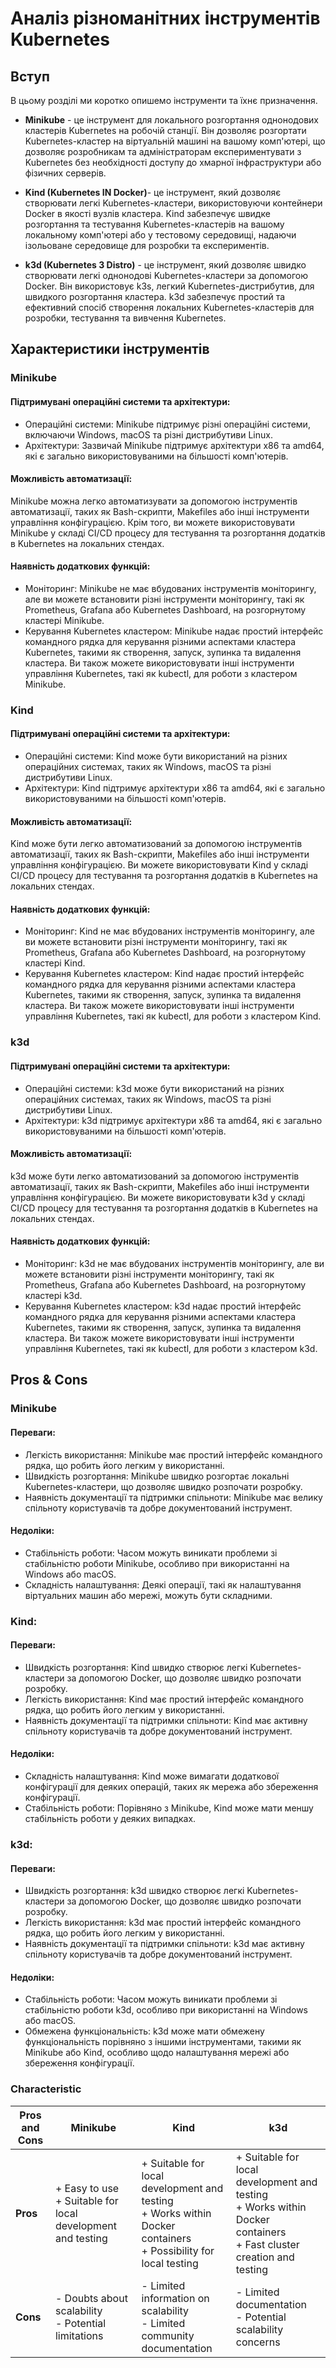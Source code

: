 # Аналіз різноманітних інструментів Kubernetes

## Вступ

В цьому розділі ми коротко опишемо інструменти та їхнє призначення. 

- **Minikube** - це інструмент для локального розгортання однонодових кластерів Kubernetes на робочій станції. Він дозволяє розгортати Kubernetes-кластер на віртуальній машині на вашому комп'ютері, що дозволяє розробникам та адміністраторам експериментувати з Kubernetes без необхідності доступу до хмарної інфраструктури або фізичних серверів.

- **Kind (Kubernetes IN Docker)**- це інструмент, який дозволяє створювати легкі Kubernetes-кластери, використовуючи контейнери Docker в якості вузлів кластера. Kind забезпечує швидке розгортання та тестування Kubernetes-кластерів на вашому локальному комп'ютері або у тестовому середовищі, надаючи ізольоване середовище для розробки та експериментів.

- **k3d (Kubernetes 3 Distro)** - це інструмент, який дозволяє швидко створювати легкі однонодові Kubernetes-кластери за допомогою Docker. Він використовує k3s, легкий Kubernetes-дистрибутив, для швидкого розгортання кластера. k3d забезпечує простий та ефективний спосіб створення локальних Kubernetes-кластерів для розробки, тестування та вивчення Kubernetes.

## Характеристики інструментів


### Minikube

#### Підтримувані операційні системи та архітектури:
- Операційні системи: 
Minikube підтримує різні операційні системи, включаючи Windows, macOS та різні дистрибутиви Linux.
- Архітектури: Зазвичай Minikube підтримує архітектури x86 та amd64, які є загально використовуваними на більшості комп'ютерів.

#### Можливість автоматизації:
Minikube можна легко автоматизувати за допомогою інструментів автоматизації, таких як Bash-скрипти, Makefiles або інші інструменти управління конфігурацією. Крім того, ви можете використовувати Minikube у складі CI/CD процесу для тестування та розгортання додатків в Kubernetes на локальних стендах.

#### Наявність додаткових функцій:
- Моніторинг: Minikube не має вбудованих інструментів моніторингу, але ви можете встановити різні інструменти моніторингу, такі як Prometheus, Grafana або Kubernetes Dashboard, на розгорнутому кластері Minikube.
- Керування Kubernetes кластером: Minikube надає простий інтерфейс командного рядка для керування різними аспектами кластера Kubernetes, такими як створення, запуск, зупинка та видалення кластера. Ви також можете використовувати інші інструменти управління Kubernetes, такі як kubectl, для роботи з кластером Minikube.


### Kind

#### Підтримувані операційні системи та архітектури:
- Операційні системи: Kind може бути використаний на різних операційних системах, таких як Windows, macOS та різні дистрибутиви Linux.
- Архітектури: Kind підтримує архітектури x86 та amd64, які є загально використовуваними на більшості комп'ютерів.

#### Можливість автоматизації:
Kind може бути легко автоматизований за допомогою інструментів автоматизації, таких як Bash-скрипти, Makefiles або інші інструменти управління конфігурацією. Ви можете використовувати Kind у складі CI/CD процесу для тестування та розгортання додатків в Kubernetes на локальних стендах.

#### Наявність додаткових функцій:
- Моніторинг: Kind не має вбудованих інструментів моніторингу, але ви можете встановити різні інструменти моніторингу, такі як Prometheus, Grafana або Kubernetes Dashboard, на розгорнутому кластері Kind.
- Керування Kubernetes кластером: Kind надає простий інтерфейс командного рядка для керування різними аспектами кластера Kubernetes, такими як створення, запуск, зупинка та видалення кластера. Ви також можете використовувати інші інструменти управління Kubernetes, такі як kubectl, для роботи з кластером Kind.


### k3d 

#### Підтримувані операційні системи та архітектури:
- Операційні системи: k3d може бути використаний на різних операційних системах, таких як Windows, macOS та різні дистрибутиви Linux.
- Архітектури: k3d підтримує архітектури x86 та amd64, які є загально використовуваними на більшості комп'ютерів.

#### Можливість автоматизації:
k3d може бути легко автоматизований за допомогою інструментів автоматизації, таких як Bash-скрипти, Makefiles або інші інструменти управління конфігурацією. Ви можете використовувати k3d у складі CI/CD процесу для тестування та розгортання додатків в Kubernetes на локальних стендах.

#### Наявність додаткових функцій:
- Моніторинг: k3d не має вбудованих інструментів моніторингу, але ви можете встановити різні інструменти моніторингу, такі як Prometheus, Grafana або Kubernetes Dashboard, на розгорнутому кластері k3d.
- Керування Kubernetes кластером: k3d надає простий інтерфейс командного рядка для керування різними аспектами кластера Kubernetes, такими як створення, запуск, зупинка та видалення кластера. Ви також можете використовувати інші інструменти управління Kubernetes, такі як kubectl, для роботи з кластером k3d.


## Pros & Cons

### Minikube

#### **Переваги:**

- Легкість використання: Minikube має простий інтерфейс командного рядка, що робить його легким у використанні.
- Швидкість розгортання: Minikube швидко розгортає локальні Kubernetes-кластери, що дозволяє швидко розпочати розробку.
- Наявність документації та підтримки спільноти: Minikube має велику спільноту користувачів та добре документований інструмент.

#### **Недоліки:**

- Стабільність роботи: Часом можуть виникати проблеми зі стабільністю роботи Minikube, особливо при використанні на Windows або macOS.
- Складність налаштування: Деякі операції, такі як налаштування віртуальних машин або мережі, можуть бути складними.


### Kind:

#### **Переваги:**

- Швидкість розгортання: Kind швидко створює легкі Kubernetes-кластери за допомогою Docker, що дозволяє швидко розпочати розробку.
- Легкість використання: Kind має простий інтерфейс командного рядка, що робить його легким у використанні.
- Наявність документації та підтримки спільноти: Kind має активну спільноту користувачів та добре документований інструмент.

#### **Недоліки:**

- Складність налаштування: Kind може вимагати додаткової конфігурації для деяких операцій, таких як мережа або збереження конфігурації.
- Стабільність роботи: Порівняно з Minikube, Kind може мати меншу стабільність роботи у деяких випадках.

### k3d:

#### **Переваги:**

- Швидкість розгортання: k3d швидко створює легкі Kubernetes-кластери за допомогою Docker, що дозволяє швидко розпочати розробку.
- Легкість використання: k3d має простий інтерфейс командного рядка, що робить його легким у використанні.
- Наявність документації та підтримки спільноти: k3d має активну спільноту користувачів та добре документований інструмент.

#### **Недоліки:**

- Стабільність роботи: Часом можуть виникати проблеми зі стабільністю роботи k3d, особливо при використанні на Windows або macOS.
- Обмежена функціональність: k3d може мати обмежену функціональність порівняно з іншими інструментами, такими як Minikube або Kind, особливо щодо налаштування мережі або збереження конфігурації.

### Characteristic

| **Pros and Cons**                               | **Minikube**                                     | **Kind**                                         | **k3d**                                          |
|--------------------------------------------------|--------------------------------------------------|--------------------------------------------------|--------------------------------------------------|
| **Pros**                                      | + Easy to use<br>+ Suitable for local development and testing | + Suitable for local development and testing<br>+ Works within Docker containers<br>+ Possibility for local testing | + Suitable for local development and testing<br>+ Works within Docker containers<br>+ Fast cluster creation and testing |
| **Cons**                                      | - Doubts about scalability<br>- Potential limitations | - Limited information on scalability<br>- Limited community documentation | - Limited documentation<br>- Potential scalability concerns |
